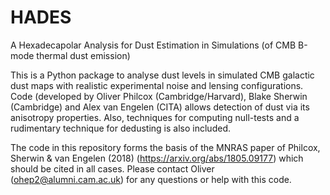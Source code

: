 # HADES
A Hexadecapolar Analysis for Dust Estimation in Simulations (of CMB B-mode thermal dust emission)

This is a Python package to analyse dust levels in simulated CMB galactic dust maps with realistic experimental noise and lensing configurations. Code (developed by Oliver Philcox (Cambridge/Harvard), Blake Sherwin (Cambridge) and Alex van Engelen (CITA) allows detection of dust via its anisotropy properties. Also, techniques for computing null-tests and a rudimentary technique for dedusting is also included. 

The code in this repository forms the basis of the MNRAS paper of Philcox, Sherwin & van Engelen (2018) (https://arxiv.org/abs/1805.09177) which should be cited in all cases. Please contact Oliver (ohep2@alumni.cam.ac.uk) for any questions or help with this code.
    

